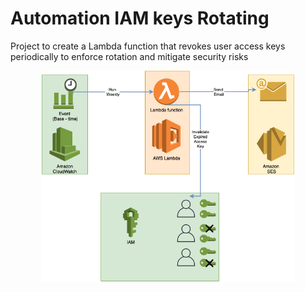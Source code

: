# Automation IAM keys Rotating

Project to create a Lambda function that revokes user access keys periodically to enforce rotation and mitigate security risks

<p align="center">
  <img src="automation-IAM-Keys-rotation-lambda.png" width="80%"/>
</p>